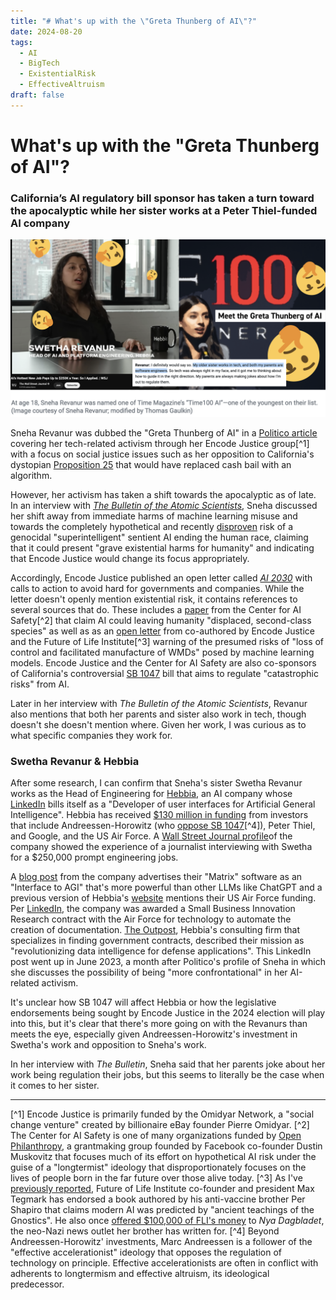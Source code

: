 ```yaml
---
title: "# What's up with the \"Greta Thunberg of AI\"?"
date: 2024-08-20
tags:
  - AI
  - BigTech
  - ExistentialRisk
  - EffectiveAltruism
draft: false
---
```

# What's up with the "Greta Thunberg of AI"?
### California’s AI regulatory bill sponsor has taken a turn toward the apocalyptic while her sister works at a Peter Thiel-funded AI company
![Screenshots of Sneha Revanur, the "Greta Thunberg of AI" and her interview saying her sister work contrasted with a screenshot of Wall Street Journal's video about Hebbia and Swetha Revanur](../images/ai-greta-thunberg/greta-thunberg-ai.png)

Sneha Revanur was dubbed the "Greta Thunberg of AI" in a [Politico article](https://www.politico.com/newsletters/digital-future-daily/2023/05/01/meet-the-greta-thunberg-of-ai-00094709)  covering her tech-related activism through her Encode Justice group[^1] with a focus on social justice issues such as her opposition to California's dystopian [Proposition 25](https://ballotpedia.org/California_Proposition_25,_Replace_Cash_Bail_with_Risk_Assessments_Referendum_(2020)) that would have replaced cash bail with an algorithm. 

However, her activism has taken a shift towards the apocalyptic as of late. In an interview with *[The Bulletin of the Atomic Scientists](https://thebulletin.org/premium/2024-01/interview-with-sneha-revanur-the-greta-thunberg-of-ai/)*, Sneha discussed her shift away from immediate harms of machine learning misuse and towards the completely hypothetical and recently [disproven](https://www.bath.ac.uk/announcements/ai-poses-no-existential-threat-to-humanity-new-study-finds/) risk of a genocidal "superintelligent" sentient AI ending the human race, claiming that it could present "grave existential harms for humanity" and indicating that Encode Justice would change its focus appropriately.

Accordingly, Encode Justice published an open letter called *[AI 2030](https://ai2030.encodejustice.org/)* with calls to action to avoid hard for governments and companies. While the letter doesn't openly mention existential risk, it contains references to several sources that do. These includes a [paper](https://arxiv.org/pdf/2306.12001) from the Center for AI Safety[^2] that claim AI could leaving humanity "displaced, second-class species" as well as as an [open letter](https://futureoflife.org/open-letter/ai-policy-for-a-better-future-on-addressing-both-present-harms-and-emerging-threats/) from co-authored by Encode Justice and the Future of Life Institute[^3] warning of the presumed risks of "loss of control and facilitated manufacture of WMDs" posed by machine learning models. Encode Justice and the Center for AI Safety are also co-sponsors of California's controversial [SB 1047](https://leginfo.legislature.ca.gov/faces/billNavClient.xhtml?bill_id=202320240SB1047) bill that aims to regulate "catastrophic risks" from AI.

Later in her interview with *The Bulletin of the Atomic Scientists*, Revanur also mentions that both her parents and sister also work in tech, though doesn't she doesn't mention where. Given her work, I was curious as to what specific companies they work for.
### Swetha Revanur & Hebbia

After some research, I can confirm that Sneha's sister Swetha Revanur works as the Head of Engineering for [Hebbia](https://www.hebbia.ai/), an AI company whose [LinkedIn](https://www.linkedin.com/company/hebbia/) bills itself as a "Developer of user interfaces for Artificial General Intelligence". Hebbia has received [$130 million in funding](https://techcrunch.com/2024/07/09/ai-startup-hebbia-rased-130m-at-a-700m-valuation-on-13-million-of-profitable-revenue) from investors that include Andreessen-Horowitz (who [oppose SB 1047](https://stopsb1047.com/)[^4]), Peter Thiel, and Google, and the US Air Force. A [Wall Street Journal profile](https://www.wsj.com/video/series/joanna-stern-personal-technology/the-hot-new-ai-job-thats-paying-up-to-250k/603569F6-C91C-4ABC-90C7-C6DA97BB0AE5)of the company showed the experience of a journalist interviewing with Swetha for a $250,000 prompt engineering jobs.

A [blog post](https://www.hebbia.ai/blog/introducing-matrix-the-interface-to-agi) from the company advertises their "Matrix" software as an "Interface to AGI" that's more powerful than other LLMs like ChatGPT and a previous version of Hebbia's [website](https://www.hebbia.ai/) mentions their US Air Force funding. Per [LinkedIn](https://www.linkedin.com/posts/theoutpost_ai-governmentinnovation-defense-activity-7079466897724854275-KirB), the company was awarded a Small Business Innovation Research contract with the Air Force for technology to automate the creation of documentation. [The Outpost](https://theoutpost.com/), Hebbia's consulting firm that specializes in finding government contracts, described their mission as "revolutionizing data intelligence for defense applications". This LinkedIn post went up in June 2023, a month after Politico's profile of Sneha in which she discusses the possibility of being "more confrontational" in her AI-related activism.


It's unclear how SB 1047 will affect Hebbia or how the legislative endorsements being sought by Encode Justice in the 2024 election will play into this, but it's clear that there's more going on with the Revanurs than meets the eye, especially given Andreessen-Horowitz's investment in Swetha's work and opposition to Sneha's work. 

In her interview with *The Bulletin*, Sneha said that her parents joke about her work being regulation their jobs, but this seems to literally be the case when it comes to her sister.

---

[^1] Encode Justice is primarily funded by the Omidyar Network, a "social change venture" created by billionaire eBay founder Pierre Omidyar.
[^2] The Center for AI Safety is one of many organizations funded by [Open Philanthropy](https://www.openphilanthropy.org/grants/?focus-area=potential-risks-advanced-ai), a grantmaking group founded by Facebook co-founder Dustin Muskovitz that focuses much of its effort on hypothetical AI risk under the guise of a "longtermist" ideology that disproportionately focuses on the lives of people born in the far future over those alive today.
[^3] As I've [previously reported](https://medium.com/@collegehill/max-tegmark-ai-conspiracy-theories-and-the-swedish-right-an-investigation-5c70eea21b56), Future of Life Institute co-founder and president Max Tegmark has endorsed a book authored by his anti-vaccine brother Per Shapiro that claims modern AI was predicted by "ancient teachings of the Gnostics". He also once [offered $100,000 of FLI's money](https://expo.se/nyhet/elon-musk-funded-nonprofit-run-mit-professor-offered-finance-swedish-pro-nazi-group/) to *Nya Dagbladet*, the neo-Nazi news outlet her brother has written for.
[^4] Beyond Andreessen-Horowitz' investments, Marc Andreessen is a follower of the "effective accelerationist" ideology that opposes the regulation of technology on principle. Effective accelerationists are often in conflict with adherents to longtermism and effective altruism, its ideological predecessor.
